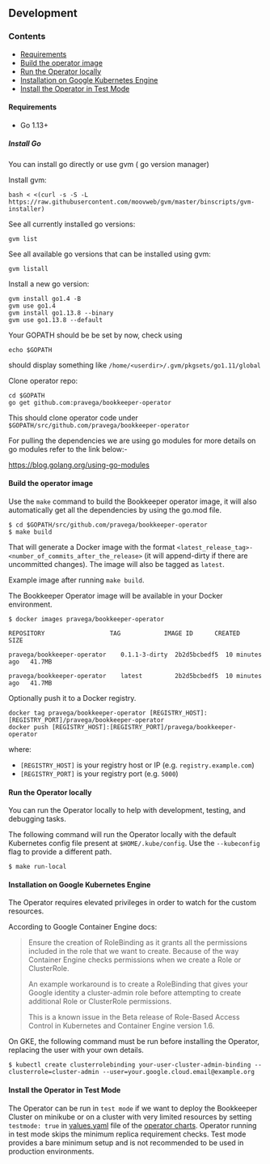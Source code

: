 ## Development

### Contents

 * [Requirements](#requirements)
 * [Build the operator image](#build-the-operator-image)
 * [Run the Operator locally](#run-the-operator-locally)
 * [Installation on Google Kubernetes Engine](#installation-on-google-kubernetes-engine)
 * [Install the Operator in Test Mode](#install-the-operator-in-test-mode)

#### Requirements
  - Go 1.13+

##### Install Go

You can install go directly or use gvm ( go version manager)

Install gvm:

```
bash < <(curl -s -S -L https://raw.githubusercontent.com/moovweb/gvm/master/binscripts/gvm-installer)
```

See all currently installed go versions:
```
gvm list
```

See all available go versions that can be installed using gvm:
```
gvm listall
```

Install a new go version:
```
gvm install go1.4 -B
gvm use go1.4
gvm install go1.13.8 --binary
gvm use go1.13.8 --default
```
Your GOPATH should be be set by now, check using
```
echo $GOPATH
```
should display something like `/home/<userdir>/.gvm/pkgsets/go1.11/global`

Clone operator repo:
```
cd $GOPATH
go get github.com:pravega/bookkeeper-operator
```
This should clone operator code under `$GOPATH/src/github.com/pravega/bookkeeper-operator`

For pulling the dependencies we are using go modules for more details on go modules refer to the link below:-

https://blog.golang.org/using-go-modules

#### Build the operator image

Use the `make` command to build the Bookkeeper operator image, it will also automatically get all the dependencies by using the go.mod file.

```
$ cd $GOPATH/src/github.com/pravega/bookkeeper-operator
$ make build
```
That will generate a Docker image with the format
`<latest_release_tag>-<number_of_commits_after_the_release>` (it will append-dirty if there are uncommitted changes). The image will also be tagged as `latest`.

Example image after running `make build`.

The Bookkeeper Operator image will be available in your Docker environment.

```
$ docker images pravega/bookkeeper-operator

REPOSITORY                  TAG            IMAGE ID      CREATED          SIZE        

pravega/bookkeeper-operator    0.1.1-3-dirty  2b2d5bcbedf5  10 minutes ago   41.7MB    

pravega/bookkeeper-operator    latest         2b2d5bcbedf5  10 minutes ago   41.7MB

```

Optionally push it to a Docker registry.

```
docker tag pravega/bookkeeper-operator [REGISTRY_HOST]:[REGISTRY_PORT]/pravega/bookkeeper-operator
docker push [REGISTRY_HOST]:[REGISTRY_PORT]/pravega/bookkeeper-operator
```

where:

- `[REGISTRY_HOST]` is your registry host or IP (e.g. `registry.example.com`)
- `[REGISTRY_PORT]` is your registry port (e.g. `5000`)

#### Run the Operator locally

You can run the Operator locally to help with development, testing, and debugging tasks.

The following command will run the Operator locally with the default Kubernetes config file present at `$HOME/.kube/config`. Use the `--kubeconfig` flag to provide a different path.

```
$ make run-local
```

#### Installation on Google Kubernetes Engine

The Operator requires elevated privileges in order to watch for the custom resources.

According to Google Container Engine docs:

> Ensure the creation of RoleBinding as it grants all the permissions included in the role that we want to create. Because of the way Container Engine checks permissions when we create a Role or ClusterRole.
>
> An example workaround is to create a RoleBinding that gives your Google identity a cluster-admin role before attempting to create additional Role or ClusterRole permissions.
>
> This is a known issue in the Beta release of Role-Based Access Control in Kubernetes and Container Engine version 1.6.

On GKE, the following command must be run before installing the Operator, replacing the user with your own details.

```
$ kubectl create clusterrolebinding your-user-cluster-admin-binding --clusterrole=cluster-admin --user=your.google.cloud.email@example.org
```

#### Install the Operator in Test Mode
 The Operator can be run in `test mode` if we want to deploy the Bookkeeper Cluster on minikube or on a cluster with very limited resources by setting `testmode: true` in [values.yaml](https://github.com/pravega/charts/blob/master/charts/bookkeeper-operator/values.yaml) file of the [operator charts](https://github.com/pravega/charts/tree/master/charts/bookkeeper-operator). Operator running in test mode skips the minimum replica requirement checks. Test mode provides a bare minimum setup and is not recommended to be used in production environments.
